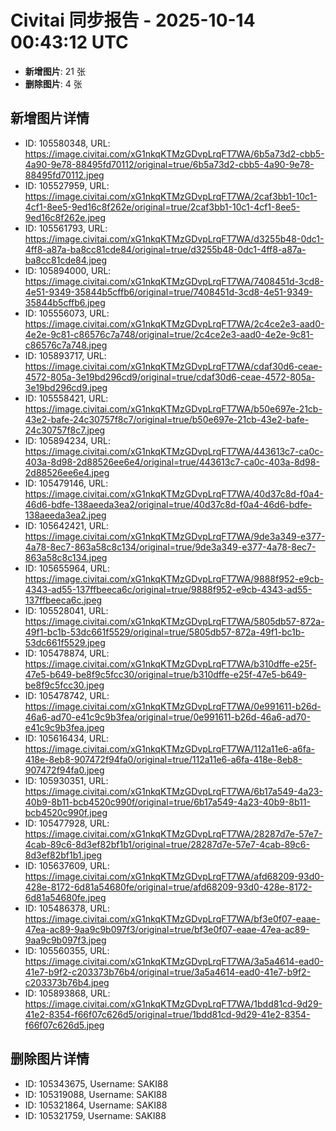 # Civitai 同步报告 - 2025-10-14 00:43:12 UTC

- **新增图片**: 21 张
- **删除图片**: 4 张

## 新增图片详情
- ID: 105580348, URL: https://image.civitai.com/xG1nkqKTMzGDvpLrqFT7WA/6b5a73d2-cbb5-4a90-9e78-88495fd70112/original=true/6b5a73d2-cbb5-4a90-9e78-88495fd70112.jpeg
- ID: 105527959, URL: https://image.civitai.com/xG1nkqKTMzGDvpLrqFT7WA/2caf3bb1-10c1-4cf1-8ee5-9ed16c8f262e/original=true/2caf3bb1-10c1-4cf1-8ee5-9ed16c8f262e.jpeg
- ID: 105561793, URL: https://image.civitai.com/xG1nkqKTMzGDvpLrqFT7WA/d3255b48-0dc1-4ff8-a87a-ba8cc81cde84/original=true/d3255b48-0dc1-4ff8-a87a-ba8cc81cde84.jpeg
- ID: 105894000, URL: https://image.civitai.com/xG1nkqKTMzGDvpLrqFT7WA/7408451d-3cd8-4e51-9349-35844b5cffb6/original=true/7408451d-3cd8-4e51-9349-35844b5cffb6.jpeg
- ID: 105556073, URL: https://image.civitai.com/xG1nkqKTMzGDvpLrqFT7WA/2c4ce2e3-aad0-4e2e-9c81-c86576c7a748/original=true/2c4ce2e3-aad0-4e2e-9c81-c86576c7a748.jpeg
- ID: 105893717, URL: https://image.civitai.com/xG1nkqKTMzGDvpLrqFT7WA/cdaf30d6-ceae-4572-805a-3e19bd296cd9/original=true/cdaf30d6-ceae-4572-805a-3e19bd296cd9.jpeg
- ID: 105558421, URL: https://image.civitai.com/xG1nkqKTMzGDvpLrqFT7WA/b50e697e-21cb-43e2-bafe-24c30757f8c7/original=true/b50e697e-21cb-43e2-bafe-24c30757f8c7.jpeg
- ID: 105894234, URL: https://image.civitai.com/xG1nkqKTMzGDvpLrqFT7WA/443613c7-ca0c-403a-8d98-2d88526ee6e4/original=true/443613c7-ca0c-403a-8d98-2d88526ee6e4.jpeg
- ID: 105479146, URL: https://image.civitai.com/xG1nkqKTMzGDvpLrqFT7WA/40d37c8d-f0a4-46d6-bdfe-138aeeda3ea2/original=true/40d37c8d-f0a4-46d6-bdfe-138aeeda3ea2.jpeg
- ID: 105642421, URL: https://image.civitai.com/xG1nkqKTMzGDvpLrqFT7WA/9de3a349-e377-4a78-8ec7-863a58c8c134/original=true/9de3a349-e377-4a78-8ec7-863a58c8c134.jpeg
- ID: 105655964, URL: https://image.civitai.com/xG1nkqKTMzGDvpLrqFT7WA/9888f952-e9cb-4343-ad55-137ffbeeca6c/original=true/9888f952-e9cb-4343-ad55-137ffbeeca6c.jpeg
- ID: 105528041, URL: https://image.civitai.com/xG1nkqKTMzGDvpLrqFT7WA/5805db57-872a-49f1-bc1b-53dc661f5529/original=true/5805db57-872a-49f1-bc1b-53dc661f5529.jpeg
- ID: 105478874, URL: https://image.civitai.com/xG1nkqKTMzGDvpLrqFT7WA/b310dffe-e25f-47e5-b649-be8f9c5fcc30/original=true/b310dffe-e25f-47e5-b649-be8f9c5fcc30.jpeg
- ID: 105478742, URL: https://image.civitai.com/xG1nkqKTMzGDvpLrqFT7WA/0e991611-b26d-46a6-ad70-e41c9c9b3fea/original=true/0e991611-b26d-46a6-ad70-e41c9c9b3fea.jpeg
- ID: 105616434, URL: https://image.civitai.com/xG1nkqKTMzGDvpLrqFT7WA/112a11e6-a6fa-418e-8eb8-907472f94fa0/original=true/112a11e6-a6fa-418e-8eb8-907472f94fa0.jpeg
- ID: 105930351, URL: https://image.civitai.com/xG1nkqKTMzGDvpLrqFT7WA/6b17a549-4a23-40b9-8b11-bcb4520c990f/original=true/6b17a549-4a23-40b9-8b11-bcb4520c990f.jpeg
- ID: 105477928, URL: https://image.civitai.com/xG1nkqKTMzGDvpLrqFT7WA/28287d7e-57e7-4cab-89c6-8d3ef82bf1b1/original=true/28287d7e-57e7-4cab-89c6-8d3ef82bf1b1.jpeg
- ID: 105637609, URL: https://image.civitai.com/xG1nkqKTMzGDvpLrqFT7WA/afd68209-93d0-428e-8172-6d81a54680fe/original=true/afd68209-93d0-428e-8172-6d81a54680fe.jpeg
- ID: 105486378, URL: https://image.civitai.com/xG1nkqKTMzGDvpLrqFT7WA/bf3e0f07-eaae-47ea-ac89-9aa9c9b097f3/original=true/bf3e0f07-eaae-47ea-ac89-9aa9c9b097f3.jpeg
- ID: 105560355, URL: https://image.civitai.com/xG1nkqKTMzGDvpLrqFT7WA/3a5a4614-ead0-41e7-b9f2-c203373b76b4/original=true/3a5a4614-ead0-41e7-b9f2-c203373b76b4.jpeg
- ID: 105893868, URL: https://image.civitai.com/xG1nkqKTMzGDvpLrqFT7WA/1bdd81cd-9d29-41e2-8354-f66f07c626d5/original=true/1bdd81cd-9d29-41e2-8354-f66f07c626d5.jpeg

## 删除图片详情
- ID: 105343675, Username: SAKI88
- ID: 105319088, Username: SAKI88
- ID: 105321864, Username: SAKI88
- ID: 105321759, Username: SAKI88

